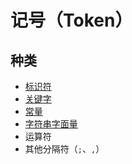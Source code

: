 # 记号（Token）

## 种类

* [标识符](indentifier.md)
* [关键字](keyword.md)
* [常量](constant.md)
* [字符串字面量](string-literal.md)
* 运算符
* 其他分隔符（`;`、`,`）